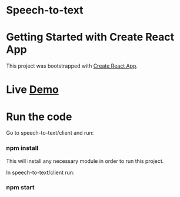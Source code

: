 # Speech-to-text
# Getting Started with Create React App

This project was bootstrapped with [Create React App](https://github.com/facebook/create-react-app).

# Live [Demo](https://duc-nguyen-speech-to-text.herokuapp.com/)

# Run the code 
Go to speech-to-text/client and run:
### npm install
This will install any necessary module in order to run this project.

In speech-to-text/client run:
### npm start

